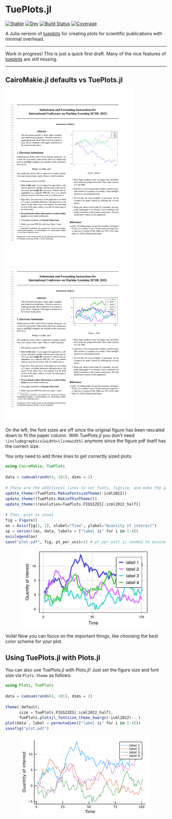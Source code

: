 # TuePlots.jl

[![Stable](https://img.shields.io/badge/docs-stable-blue.svg)](https://nathanaelbosch.github.io/TuePlots.jl/stable/)
[![Dev](https://img.shields.io/badge/docs-dev-blue.svg)](https://nathanaelbosch.github.io/TuePlots.jl/dev/)
[![Build Status](https://github.com/nathanaelbosch/TuePlots.jl/actions/workflows/CI.yml/badge.svg?branch=main)](https://github.com/nathanaelbosch/TuePlots.jl/actions/workflows/CI.yml?query=branch%3Amain)
[![Coverage](https://codecov.io/gh/nathanaelbosch/TuePlots.jl/branch/main/graph/badge.svg)](https://codecov.io/gh/nathanaelbosch/TuePlots.jl)


A Julia version of [tueplots](https://github.com/pnkraemer/tueplots/) for creating plots for scientific publications with minimal overhead.

---

Work in progress!
This is just a quick first draft.
Many of the nice features of [tueplots](https://github.com/pnkraemer/tueplots/) are still missing.

---

## CairoMakie.jl defaults vs TuePlots.jl
<img src="files/paper_before.svg" width="400"/> <img src="files/paper_after.svg" width="400"/>

On the left, the font sizes are off since the original figure has been rescaled down to fit the paper column.
With TuePlots.jl you don't need `\includegraphics[width=\linewidth]` anymore since the figure pdf itself has the correct size.

You only need to add three lines to get correctly sized plots:
```julia
using CairoMakie, TuePlots

data = cumsum(randn(4, 101), dims = 2)

# These are the additional lines to set fonts, figsize, and make the plot a bit more sleek
update_theme!(TuePlots.MakieFontsizeTheme(:icml2022))
update_theme!(TuePlots.MakieThinTheme())
update_theme!(resolution=TuePlots.FIGSIZES[:icml2022_half])

# Then, plot as usual
fig = Figure()
ax = Axis(fig[1, 1], xlabel="Time", ylabel="Quantity of interest")
sp = series!(ax, data, labels = ["label $i" for i in 1:4])
axislegend(ax)
save("plot.pdf", fig, pt_per_unit=1) # pt_per_unit is needed to ensure the correct sizes
```
<p align="center">
<img src="./files/makie.svg" width="400" />
</p>

Voilà! Now you can focus on the important things, like choosing the best color scheme for your plot.


## Using TuePlots.jl with Plots.jl
You can also use TuePlots.jl with Plots.jl!
Just set the figure size and font size via `Plots.theme` as follows:
```julia
using Plots, TuePlots

data = cumsum(randn(4, 101), dims = 2)

theme(:default;
      size = TuePlots.FIGSIZES[:icml2022_half],
      TuePlots.plotsjl_fontsize_theme_kwargs(:icml2022)...)
plot(data', label = permutedims(["label $i" for i in 1:4]))
savefig("plot.pdf")
```
<p align="center">
<img src="./files/plotsjl.svg" width="400" />
</p>
